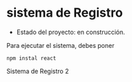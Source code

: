 <h1> sistema de Registro</h1>

- Estado del proyecto: en construcción.

Para ejecutar el sistema, debes poner

```npm instal react```

Sistema de Registro 2
